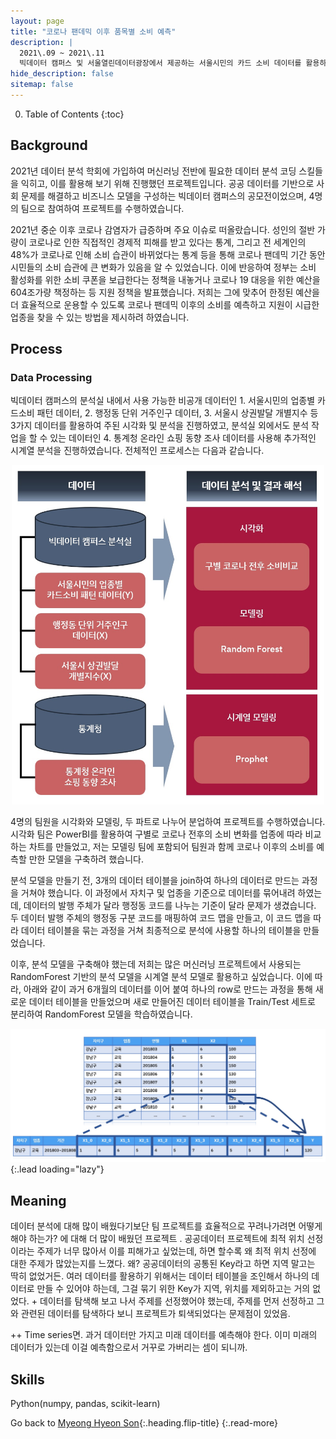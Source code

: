 ```yaml
---
layout: page
title: "코로나 팬데믹 이후 품목별 소비 예측"
description: |
  2021\.09 ~ 2021\.11  
  빅데이터 캠퍼스 및 서울열린데이터광장에서 제공하는 서울시민의 카드 소비 데이터를 활용하여 코로나 이후 품목별 소비를 분석한 팀 프로젝트입니다.
hide_description: false
sitemap: false
---
```


0. Table of Contents
{:toc}

## Background

2021년 데이터 분석 학회에 가입하여 머신러닝 전반에 필요한 데이터 분석 코딩 스킬들을 익히고, 이를 활용해 보기 위해 진행했던 프로젝트입니다. 공공 데이터를 기반으로 사회 문제를 해결하고 비즈니스 모델을 구성하는 빅데이터 캠퍼스의 공모전이었으며, 4명의 팀으로 참여하여 프로젝트를 수행하였습니다. 

2021년 중순 이후 코로나 감염자가 급증하며 주요 이슈로 떠올랐습니다. 성인의 절반 가량이 코로나로 인한 직접적인 경제적 피해를 받고 있다는 통계, 그리고 전 세계인의 48%가 코로나로 인해 소비 습관이 바뀌었다는 통계 등을 통해 코로나 팬데믹 기간 동안 시민들의 소비 습관에 큰 변화가 있음을 알 수 있었습니다. 이에 반응하여 정부는 소비 활성화를 위한 소비 쿠폰을 보급한다는 정책을 내놓거나 코로나 19 대응을 위한 예산을 604조가량 책정하는 등 지원 정책을 발표했습니다. 저희는 그에 맞추어 한정된 예산을 더 효율적으로 운용할 수 있도록 코로나 팬데믹 이후의 소비를 예측하고 지원이 시급한 업종을 찾을 수 있는 방법을 제시하려 하였습니다.


## Process

### Data Processing

빅데이터 캠퍼스의 분석실 내에서 사용 가능한 비공개 데이터인 1. 서울시민의 업종별 카드소비 패턴 데이터, 2. 행정동 단위 거주인구 데이터, 3. 서울시 상권발달 개별지수 등 3가지 데이터를 활용하여 주된 시각화 및 분석을 진행하였고, 분석실 외에서도 분석 작업을 할 수 있는 데이터인 4. 통계청 온라인 쇼핑 동향 조사 데이터를 사용해 추가적인 시계열 분석을 진행하였습니다. 전체적인 프로세스는 다음과 같습니다.

<p align="center">
  <img width="500" src="/assets/img/projects/covid-process-all.jpg">
</p>

4명의 팀원을 시각화와 모델링, 두 파트로 나누어 분업하여 프로젝트를 수행하였습니다. 시각화 팀은 PowerBI를 활용하여 구별로 코로나 전후의 소비 변화를 업종에 따라 비교하는 차트를 만들었고, 저는 모델링 팀에 포함되어 팀원과 함께 코로나 이후의 소비를 예측할 만한 모델을 구축하려 했습니다.

분석 모델을 만들기 전, 3개의 데이터 테이블을 join하여 하나의 데이터로 만드는 과정을 거쳐야 했습니다. 이 과정에서 자치구 및 업종을 기준으로 데이터를 묶어내려 하였는데, 데이터의 발행 주체가 달라 행정동 코드를 나누는 기준이 달라 문제가 생겼습니다. 두 데이터 발행 주체의 행정동 구분 코드를 매핑하여 코드 맵을 만들고, 이 코드 맵을 따라 데이터 테이블을 묶는 과정을 거쳐 최종적으로 분석에 사용할 하나의 테이블을 만들었습니다.

이후, 분석 모델을 구축해야 했는데 저희는 많은 머신러닝 프로젝트에서 사용되는 RandomForest 기반의 분석 모델을 시계열 분석 모델로 활용하고 싶었습니다. 이에 따라, 아래와 같이 과거 6개월의 데이터를 이어 붙여 하나의 row로 만드는 과정을 통해 새로운 데이터 테이블을 만들었으며 새로 만들어진 데이터 테이블을 Train/Test 세트로 분리하여 RandomForest 모델을 학습하였습니다.

![covid-time-series-data](/assets/img/projects/covid-time-series-data.jpg){:.lead loading="lazy"}







## Meaning

데이터 분석에 대해 많이 배웠다기보단 팀 프로젝트를 효율적으로 꾸려나가려면 어떻게 해야 하는가? 에 대해 더 많이 배웠던 프로젝트 . 공공데이터 프로젝트에 최적 위치 선정이라는 주제가 너무 많아서 이를 피해가고 싶었는데, 하면 할수록 왜 최적 위치 선정에 대한 주제가 많았는지를 느꼈다. 왜? 공공데이터의 공통된 Key라고 하면 지역 말고는 딱히 없었거든. 여러 데이터를 활용하기 위해서는 데이터 테이블을 조인해서 하나의 데이터로 만들 수 있어야 하는데, 그걸 묶기 위한 Key가 지역, 위치를 제외하고는 거의 없었다. + 데이터를 탐색해 보고 나서 주제를 선정했어야 했는데, 주제를 먼저 선정하고 그와 관련된 데이터를 탐색하다 보니 프로젝트가 퇴색되었다는 문제점이 있었음.

++ Time series면. 과거 데이터만 가지고 미래 데이터를 예측해야 한다. 이미 미래의 데이터가 있는데 이걸 예측함으로서 거꾸로 가버리는 셈이 되니까.


## Skills

Python(numpy, pandas, scikit-learn)


Go back to [Myeong Hyeon Son](/about/){:.heading.flip-title}
{:.read-more}